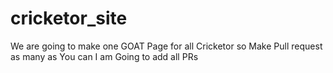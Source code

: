 # cricketor_site
We are going to make one GOAT Page for all Cricketor so Make Pull request as many as You can I am Going to add all PRs
